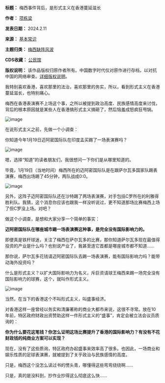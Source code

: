 

**标题：** 梅西事件背后，是形式主义在香港蔓延滋长  

**作者：** [项栋梁](https://chinadigitaltimes.net/space/项栋梁)  

**发表日期：** 2024.2.11  

**来源：** [基本常识](https://web.archive.org/web/https://mp.weixin.qq.com/s/MI4aDl-m-EnzelNgmEd9_g)  

**主题归类：** [梅西缺阵风波](https://chinadigitaltimes.net/space/梅西缺阵风波)  

**CDS收藏：** [公民馆](https://chinadigitaltimes.net/space/%E5%85%AC%E6%B0%91%E9%A6%86)  

**版权说明：** 该作品版权归原作者所有。中国数字时代仅对原作进行存档，以对抗中国的网络审查。[详细版权说明](https://chinadigitaltimes.net/chinese/copyright)。


我特别喜欢香港，喜欢那里的法治，喜欢那里的务实，所以，看到形式主义在香港蔓延滋长，也特别痛心。


梅西在香港表演赛不上场这个事，之所以被提到政治高度、民族感情高度来讨伐，背后的根本原因就是某些人在香港搞形式主义搞砸了，然后恼羞成怒疯狂甩锅。


![image](https://chinadigitaltimes.net/chinese/files/2024/02/post-705012-65c9507016015.)


在说形式主义之前，先做一个小调查：


你知道今年1月19日迈阿密国际队在印度孟买踢了一场表演赛吗？


![image](https://chinadigitaltimes.net/chinese/files/2024/02/post-705012-65c9507020050.)


嗯，选择“知道”的读者朋友们，我很想问一下你们是从哪里知道的。


毕竟，1月19日（当地时间）梅西所在的迈阿密国际队是在跟萨尔瓦多国家队踢表演赛，梅西出场踢了45分钟，两队战成0:0。


![image](https://chinadigitaltimes.net/chinese/files/2024/02/post-705012-65c9507028a90.)


另外，这阵子迈阿密国际队还在沙特踢了两场表演赛，对手包括C罗所在的利雅得胜利队。我猜，这个消息你应该也跟我一样没听说过，更不知道那场比赛梅西上场了但C罗没上场。对吧？


做这个小调查，是想和大家分享一个简单的事实：


**迈阿密国际队在哪座城市踢一场表演赛这种事，是完全没有国际影响力的。** 


即便真是铁杆球迷，关注了梅西在萨尔瓦多的比赛，那你知道萨尔瓦多现在最值得投资的产业是什么吗？也别说产业了，我甚至连它首都是哪座城市都不知道……


那你说，萨尔瓦多花钱请迈阿密国际队去踢一场表演赛，能有国际影响力吗？能带动海外投资吗？


什么是形式主义？以扩大国际影响力为名义，斥巨资请球王梅西来踢一场完全没有国际影响力的球赛，这个，就叫作形式主义。


![image](https://chinadigitaltimes.net/chinese/files/2024/02/post-705012-65c9507034fb9.)


当然，在当下的香港这个不叫形式主义，叫盛事经济。


对香港这样一座曾经以务实和清廉著称的商业大都市来说，这很不寻常。放在10年前，特区政府财政出资赞助这样一件形式主义的“盛事”，肯定会被立法会议员质询的：


**你为什么要花这笔钱？你怎么证明这场比赛提升了香港的国际影响力？有没有不花财政钱的纯商业方案可以实现？** 


现在，没有了这些质询，特区政府办起盛事来效率高了很多。也因此，一场商业和娱乐性质的足球表演赛，就被提到了关乎政治与民族感情的高度。


只是，梅西这个没怎么读过书的愣头青，哪懂得这些弯弯绕绕啊……


只是，真的是没料到，抄作业抄得这么彻底这么快……

